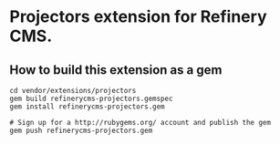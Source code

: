 # Projectors extension for Refinery CMS.

## How to build this extension as a gem

    cd vendor/extensions/projectors
    gem build refinerycms-projectors.gemspec
    gem install refinerycms-projectors.gem

    # Sign up for a http://rubygems.org/ account and publish the gem
    gem push refinerycms-projectors.gem
